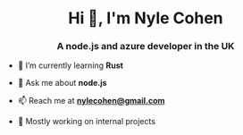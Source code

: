 <h1 align="center">Hi 👋, I'm Nyle Cohen</h1>
<h3 align="center">A node.js and azure developer in the UK</h3>

- 🌱 I’m currently learning **Rust**

- 💬 Ask me about **node.js**

- 📫 Reach me at **nylecohen@gmail.com**

- 🤫 Mostly working on internal projects
